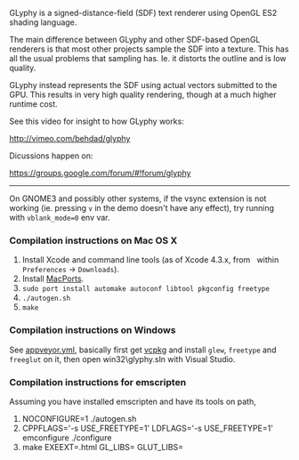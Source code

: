 GLyphy is a signed-distance-field (SDF) text renderer using OpenGL ES2 shading language.

The main difference between GLyphy and other SDF-based OpenGL renderers is that most other projects sample the SDF into a texture. This has all the usual problems that sampling has. Ie. it distorts the outline and is low quality.

GLyphy instead represents the SDF using actual vectors submitted to the GPU. This results in very high quality rendering, though at a much higher runtime cost.

See this video for insight to how GLyphy works:

http://vimeo.com/behdad/glyphy

Dicussions happen on:

https://groups.google.com/forum/#!forum/glyphy

----------------------------------------------------------------------

On GNOME3 and possibly other systems, if the vsync extension is not working (ie. pressing `v` in the demo doesn't have any effect), try running with `vblank_mode=0` env var.

### Compilation instructions on Mac OS X

1. Install Xcode and command line tools (as of Xcode 4.3.x, from
   within `Preferences` -> `Downloads`).
2. Install [MacPorts](https://www.macports.org/install.php).
3. `sudo port install automake autoconf libtool pkgconfig freetype`
4. `./autogen.sh`
5. `make`

### Compilation instructions on Windows

See [appveyor.yml](https://github.com/behdad/glyphy/blob/master/appveyor.yml), basically first get [vcpkg](https://github.com/Microsoft/vcpkg) and install `glew`, `freetype` and `freeglut` on it, then open win32\glyphy.sln
with Visual Studio.

### Compilation instructions for emscripten

Assuming you have installed emscripten and have its tools on path,

1. NOCONFIGURE=1 ./autogen.sh
2. CPPFLAGS='-s USE_FREETYPE=1' LDFLAGS='-s USE_FREETYPE=1' emconfigure ./configure
3. make EXEEXT=.html GL_LIBS= GLUT_LIBS=
